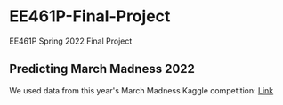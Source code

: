 # EE461P-Final-Project
EE461P Spring 2022 Final Project

 ## Predicting March Madness 2022
 
 We used data from this year's March Madness Kaggle competition: [Link](https://www.kaggle.com/competitions/mens-march-mania-2022/overview)
